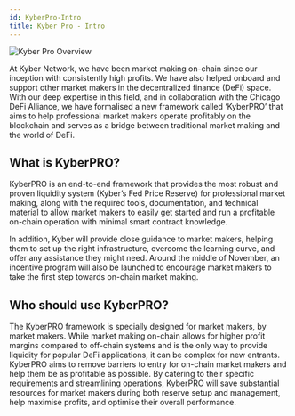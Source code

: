 ```yaml
---
id: KyberPro-Intro
title: Kyber Pro - Intro
---
```

[//]: # (tagline)

![Kyber Pro Overview](/uploads/kyberprooverview.png "Kyber Pro Overview")

At Kyber Network, we have been market making on-chain since our inception with consistently high profits. We have also helped onboard and support other market makers in the decentralized finance (DeFi) space. With our deep expertise in this field, and in collaboration with the Chicago DeFi Alliance, we have formalised a new framework called ‘KyberPRO’ that aims to help professional market makers operate profitably on the blockchain and serves as a bridge between traditional market making and the world of DeFi.

## What is KyberPRO?

KyberPRO is an end-to-end framework that provides the most robust and proven liquidity system (Kyber’s Fed Price Reserve) for professional market making, along with the required tools, documentation, and technical material to allow market makers to easily get started and run a profitable on-chain operation with minimal smart contract knowledge.

In addition, Kyber will provide close guidance to market makers, helping them to set up the right infrastructure, overcome the learning curve, and offer any assistance they might need. Around the middle of November, an incentive program will also be launched to encourage market makers to take the first step towards on-chain market making.

## Who should use KyberPRO?

The KyberPRO framework is specially designed for market makers, by market makers. While market making on-chain allows for higher profit margins compared to off-chain systems and is the only way to provide liquidity for popular DeFi applications, it can be complex for new entrants. KyberPRO aims to remove barriers to entry for on-chain market makers and help them be as profitable as possible. By catering to their specific requirements and streamlining operations, KyberPRO will save substantial resources for market makers during both reserve setup and management, help maximise profits, and optimise their overall performance. 


